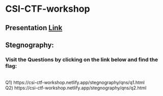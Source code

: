 # CSI-CTF-workshop

## Presentation [Link](https://docs.google.com/presentation/d/1N6LtLEfilvCihJEC-jvswXah5Do8yWsjKLNqdTpgVlk/edit?usp=sharing)
## Stegnography:
### Visit the Questions by clicking on the link below and find the flag:
<br>
Q1) https://csi-ctf-workshop.netlify.app/stegnography/qns/q1.html 
<br>
Q2) https://csi-ctf-workshop.netlify.app/stegnography/qns/q2.html
